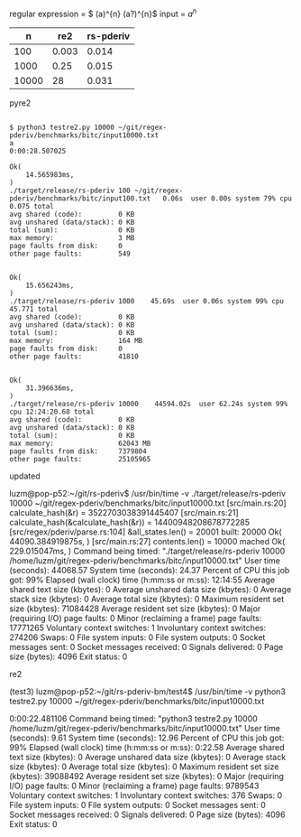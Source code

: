 
regular expression = $ (a)^{n} (a?)^{n}$
input = $a^n$

| n| re2 | rs-pderiv |
|---|---|---|
|100| 0.003 | 0.014 |
|1000| 0.25 | 0.015 |
|10000| 28 | 0.031|

pyre2

```

$ python3 testre2.py 10000 ~/git/regex-pderiv/benchmarks/bitc/input10000.txt
a
0:00:28.507025
```



```
Ok(
    14.565983ms,
)
./target/release/rs-pderiv 100 ~/git/regex-pderiv/benchmarks/bitc/input100.txt   0.06s  user 0.00s system 79% cpu 0.075 total
avg shared (code):         0 KB
avg unshared (data/stack): 0 KB
total (sum):               0 KB
max memory:                3 MB
page faults from disk:     0
other page faults:         549


Ok(
    15.656243ms,
)
./target/release/rs-pderiv 1000    45.69s  user 0.06s system 99% cpu 45.771 total
avg shared (code):         0 KB
avg unshared (data/stack): 0 KB
total (sum):               0 KB
max memory:                164 MB
page faults from disk:     0
other page faults:         41810


Ok(
    31.396636ms,
)
./target/release/rs-pderiv 10000    44594.02s  user 62.24s system 99% cpu 12:24:20.68 total
avg shared (code):         0 KB
avg unshared (data/stack): 0 KB
total (sum):               0 KB
max memory:                62043 MB
page faults from disk:     7379804
other page faults:         25105965
```



updated


luzm@pop-p52:~/git/rs-pderiv$ /usr/bin/time -v ./target/release/rs-pderiv 10000 ~/git/regex-pderiv/benchmarks/bitc/input10000.txt
[src/main.rs:20] calculate_hash(&r) = 3522703038391445407
[src/main.rs:21] calculate_hash(&calculate_hash(&r)) = 14400948208678772285
[src/regex/pderiv/parse.rs:104] &all_states.len() = 20001
built: 20000
Ok( 
    44090.384919875s,
)
[src/main.rs:27] contents.len() = 10000
mached
Ok( 
    229.015047ms,
)
        Command being timed: "./target/release/rs-pderiv 10000 /home/luzm/git/regex-pderiv/benchmarks/bitc/input10000.txt"
        User time (seconds): 44068.57
        System time (seconds): 24.37
        Percent of CPU this job got: 99%
        Elapsed (wall clock) time (h:mm:ss or m:ss): 12:14:55
        Average shared text size (kbytes): 0
        Average unshared data size (kbytes): 0
        Average stack size (kbytes): 0
        Average total size (kbytes): 0
        Maximum resident set size (kbytes): 71084428
        Average resident set size (kbytes): 0
        Major (requiring I/O) page faults: 0
        Minor (reclaiming a frame) page faults: 17771265
        Voluntary context switches: 1
        Involuntary context switches: 274206
        Swaps: 0
        File system inputs: 0
        File system outputs: 0
        Socket messages sent: 0
        Socket messages received: 0
        Signals delivered: 0
        Page size (bytes): 4096
        Exit status: 0


re2

(test3) luzm@pop-p52:~/git/rs-pderiv-bm/test4$ /usr/bin/time -v python3 testre2.py 10000 ~/git/regex-pderiv/benchmarks/bitc/input10000.txt

0:00:22.481106
        Command being timed: "python3 testre2.py 10000 /home/luzm/git/regex-pderiv/benchmarks/bitc/input10000.txt"
        User time (seconds): 9.61
        System time (seconds): 12.96
        Percent of CPU this job got: 99%
        Elapsed (wall clock) time (h:mm:ss or m:ss): 0:22.58
        Average shared text size (kbytes): 0
        Average unshared data size (kbytes): 0
        Average stack size (kbytes): 0
        Average total size (kbytes): 0
        Maximum resident set size (kbytes): 39088492
        Average resident set size (kbytes): 0
        Major (requiring I/O) page faults: 0
        Minor (reclaiming a frame) page faults: 9789543
        Voluntary context switches: 1
        Involuntary context switches: 376
        Swaps: 0
        File system inputs: 0
        File system outputs: 0
        Socket messages sent: 0
        Socket messages received: 0
        Signals delivered: 0
        Page size (bytes): 4096
        Exit status: 0
